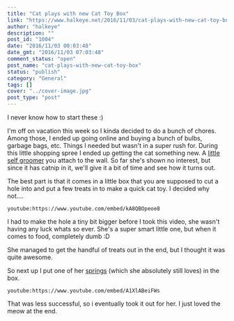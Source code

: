 ```yaml
---
title: "Cat plays with new Cat Toy Box"
link: "https://www.halkeye.net/2016/11/03/cat-plays-with-new-cat-toy-box/"
author: "halkeye"
description: ""
post_id: "1004"
date: "2016/11/03 00:03:48"
date_gmt: "2016/11/03 07:03:48"
comment_status: "open"
post_name: "cat-plays-with-new-cat-toy-box"
status: "publish"
category: "General"
tags: []
cover: "../cover-image.jpg"
post_type: "post"
---
```


I never know how to start these :)

I'm off on vacation this week so I kinda decided to do a bunch of chores. Among those, I ended up going online and buying a bunch of bulbs, garbage bags, etc. Things I needed but wasn't in a super rush for. During this little shopping spree I ended up getting the cat something new. A [little self groomer](https://www.amazon.ca/gp/product/B00D3NI2PG) you attach to the wall. So far she's shown no interest, but since it has catnip in it, we'll give it a bit of time and see how it turns out.

The best part is that it comes in a little box that you are supposed to cut a hole into and put a few treats in to make a quick cat toy. I decided why not....

`youtube:https://www.youtube.com/embed/kA8QBOpeoe8`

I had to make the hole a tiny bit bigger before I took this video, she wasn't having any luck whats so ever. She's a super smart little one, but when it comes to food, completely dumb :D

She managed to get the handful of treats out in the end, but I thought it was quite awesome.

So next up I put one of her [springs](/2016/01/06/cat-2/) (which she absolutely still loves) in the box.

`youtube:https://www.youtube.com/embed/A1XlABeiFWs`

That was less successful, so i eventually took it out for her. I just loved the meow at the end.
